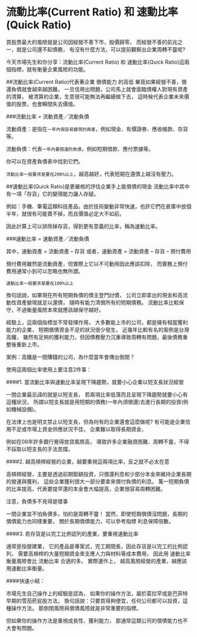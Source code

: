 # 流動比率(Current Ratio) 和 速動比率(Quick Ratio)


買股票最大的風險就是公司因經營不善下市，股價歸零，
而經營不善的前兆之一，就是公司還不起債務，
有沒有什麼方法，可以提前觀察出企業周轉不靈呢?

今天市場先生和你分享：流動比率(Current Ratio) 和 速動比率(Quick Ratio)這兩個指標，就有衡量企業風險的功能。

##流動比率(Current Ratio)代表著企業 償債能力 的高低
畢竟如果經營不善，償還負債就會越來越困難，
一旦信用出問題，公司馬上就會面臨債權人對現有資產的清算，
被清算的企業，生意很可能無法再繼續做下去，
這時候代表企業未來價值的股票，也會瞬間失去價值。

###流動比率 = 流動資產╱流動負債

流動資產：是指在`一年內很容易變現的資產`，例如現金、有價證券、應收帳款、存貨等。

流動負債：代表`一年內要償還的負債`，例如短期借款、應付票據等。

你可以在資產負債表中找到它們。

`流動比率一般要求是要在200%以上`，越高越好，代表短期在還債上越沒有壓力。

 

##速動比率(Quick Ratio)是更嚴格的評估企業手上能償債的現金
流動比率中其中有一項「存貨」它的變現能力讓人存疑。

例如：手機、筆電這類科技產品，由於技術變動非常快速，也許它們在倉庫中放個半年，就很有可能賣不掉，而且價值必定大不如前。

因此計算上可以排除掉存貨，得到更有意義的比率，稱為速動比率。

###速動比率 = 速動資產╱流動負債

其中，速動資產 = 流動資產 – 存貨
或者，速動資產 = 流動資產 – 存貨 – 預付費用

預付費用雖然是流動資產，但實際上它以不可動用因此應該扣除，
而實務上預付費用通常小到可以忽略也無所謂。

`速動比率一般要求是要在100%以上`

換句話說，如果現在所有短期負債的債主登門討債，
公司立即拿出的現金和高流動性資產變現就足以還債，
隨時有能力清償所有的短期債務。
流動比率比較保守，不過衡量風險本來就應該越保守越好。

經驗上，這兩個指標並不常發揮作用，
大多數能上市的公司，都是擁有相當獲利能力的企業，
短期償債資金不足的狀況很少發生，
近幾年比較有名的案例是台灣高鐵，
雖然有足夠的獲利能力，但因債務壓力沉重導致周轉有問題，最後債務重整後重新上市。

案例：高鐵是一間賺錢的公司，為什麼當年會傳出倒閉？

使用這兩個比率使用上要注意2件事：

####1. 當流動比率與速動比率呈現下降趨勢，就要小心企業以短支長狀況經營

一間企業最忌諱的就是以短支長，
若兩項比率低落而且呈現下降趨勢就要小心有這種狀況，
所謂以短支長就是用短期的債務(一年內須償還)去進行長期的投資(例如機械設備)。

在法律上也是明文禁止以短支長，但為何有的企業還會這麼做呢?
有可能是企業信用不足或市場上資金供應狀況不佳，
企業難以取得長期資金，

例如在08年許多銀行覺得放貸風險高，
導致許多企業融資困難、周轉不靈，不得不採取以短支長的手法苦撐。

####2. 越高槓桿經營的企業，越要重視這兩項比率，反之就不必太在意

高槓桿經營，主要是透過前期鉅額投資，只償還利息和少部分本金來維持企業長期的營運與獲利，
這些企業獲利很大一部分要拿來償付負債的利息。
萬一短期負債的比率提高，代表要提早還的本金會大幅提高，企業很容易周轉困難。

注意，負債多不見得是壞事

一間企業並不怕負債多，怕的是周轉不靈！
當然，即使短期償債沒問題，長期的償債能力也同樣重要，
關於長期償債能力，可以參考指標 利息保障倍數。

####3. 若存貨是以完工比例認列的產業，要重視速動比率

通常是指營建業，
它的產品是專案式，完工期間長，因此存貨是以完工的比例認列，
需要高槓桿的大量短期資金來支應人力與材料等成本費用，
因此用 速動比率 衡量風險會比 流動比率 合適的多。
實際運作上，
越高風險經營的產業，越應該用速動比率衡量。

####快速小結：

市場先生自己操作上的經驗是認為，
如果你的操作方法，屬於葛拉罕或是巴菲特早期的雪茄菸屁股方法，
換句話說：只要買得夠便宜，任何公司都可以投資，這種操作方法。
那倒閉風險與償債風險就是非常重要的指標。

但如果你的操作方法是重視成長性、獲利能力，
那通常這類公司的償債能力也不大會有問題。